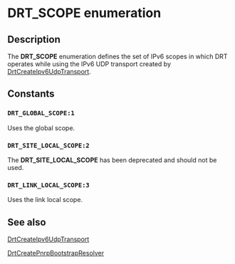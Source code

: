 # DRT_SCOPE enumeration

## Description

The **DRT_SCOPE** enumeration defines the set of IPv6 scopes in which DRT operates while using the IPv6 UDP transport created by [DrtCreateIpv6UdpTransport](https://learn.microsoft.com/windows/desktop/api/drt/nf-drt-drtcreateipv6udptransport).

## Constants

### `DRT_GLOBAL_SCOPE:1`

Uses the global scope.

### `DRT_SITE_LOCAL_SCOPE:2`

The **DRT_SITE_LOCAL_SCOPE** has been deprecated and should not be used.

### `DRT_LINK_LOCAL_SCOPE:3`

Uses the link local scope.

## See also

[DrtCreateIpv6UdpTransport](https://learn.microsoft.com/windows/desktop/api/drt/nf-drt-drtcreateipv6udptransport)

[DrtCreatePnrpBootstrapResolver](https://learn.microsoft.com/windows/desktop/api/drt/nf-drt-drtcreatepnrpbootstrapresolver)